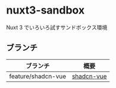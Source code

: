 # nuxt3-sandbox

Nuxt 3 でいろいろ試すサンドボックス環境

## ブランチ

|ブランチ|概要|
|-|-|
|feature/shadcn-vue|[shadcn-vue](https://www.shadcn-vue.com/)|
